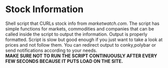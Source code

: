 # Stock Information


Shell script that CURLs stock info from *marketwatch.com*.
The script has simple functions for markets, commodities and companies that can be called inside the script to output the information.
Output is properly formatted.
Script is slow but good enough if you just want to take a look at prices and not follow them.
You can redirect output to conky,polybar or send notifications according to your needs.  
**MAKE SURE NOT TO RUN THE SCRIPT CONTINUOUSLY AFTER EVERY FEW SECONDS BECAUSE IT PUTS LOAD ON THE SITE.**
